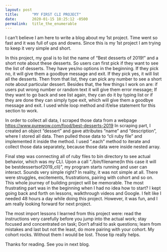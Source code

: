 ```yaml
---
layout: post
title:      "MY FIRST CLI PROJECT"
date:       2020-01-15 18:25:12 -0500
permalink:  title_the_enumerable
---
```


I can’t believe I am here to write a blog about my 1st project. Time went so fast and it was full of ups and downs. Since this is my 1st project I am trying to keep it very simple and short. 

In this project, my goal is to list the name of “Best desserts of 2019!” and a short note about these desserts. So users can first pick if they want to see the list of desserts. They have yes/no options in the beginning. If they pick no, it will give them a goodbye message and exit. If they pick yes, it will list all the desserts. Then from that list, they can pick any number to see a short note about particular dessert. Besides that, the few things I work on are: if users put wrong number or random text it will give them error message; If they want to go back and see list again, they can do it by typing list or if they are done they can simply type exit, which will give them a goodbye message and exit. I used while loop method and if/else statement for this section to work. 

In order to collect all data, I scraped those data from a webpage https://www.purewow.com/food/best-desserts-2019
In scraping part, I created an object “dessert” and gave attributes “name” and “description”, where I stored all data. Then pulled those data to “cli ruby file” and implemented it inside the method. I used “.each” method to iterate and collect those data separately, because those data were inside nested array. 

Final step was connecting all of ruby files to bin directory to see actual behavior, which was my CLI. Upon a call “./bin/filename(In this case it will be bestdessertsof2019_cli)”, my  program starts running and user can interact. Sounds very simple right? In reality, it was not simple at all. There were struggles, excitements, frustrations, pairing with cohort and so on. This whole journey of building project will be memorable. The most frustrating part was in the beginning when I had no idea how to start? I kept going back and forth on lessons, walkthrough videos and Google. I felt like I needed 48 hours a day while doing this project. However, it was fun, and I am really looking forward for next project.

The most import lessons I learned from this project were: read the instructions very carefully before you jump into the actual work; stay focused and concentrated on task; Don’t afraid to ask questions; learn from mistakes and last but not the least, do more pairing with your cohort. My cohort rocks. Without them I would be lost. Those tip really helps. 

Thanks for reading. See you in next blog. 



